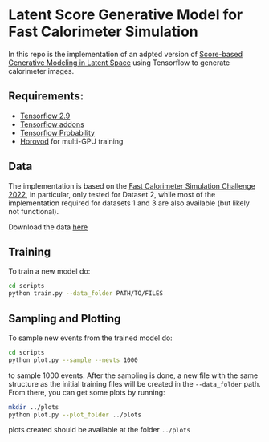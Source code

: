 # Latent Score Generative Model for Fast Calorimeter Simulation

In this repo is the implementation of an adpted version of [Score-based Generative Modeling in Latent Space](https://arxiv.org/abs/2106.05931) using Tensorflow to generate calorimeter images.

## Requirements:
* [Tensorflow 2.9](https://www.tensorflow.org/)
* [Tensorflow addons](https://www.tensorflow.org/addons)
* [Tensorflow Probability](https://www.tensorflow.org/probability)
* [Horovod](https://horovod.ai/) for multi-GPU training

## Data
The implementation is based on the [Fast Calorimeter Simulation Challenge 2022](https://calochallenge.github.io/homepage/), in particular, only tested for Dataset 2, while most of the implementation required for datasets 1 and 3 are also available (but likely not functional).

Download the data [here](https://zenodo.org/record/6366271)

## Training

To train a new model do:

```bash
cd scripts
python train.py --data_folder PATH/TO/FILES
```

## Sampling and Plotting

To sample new events from the trained model do:

```bash
cd scripts
python plot.py --sample --nevts 1000
```

to sample 1000 events. After the sampling is done, a new file with the same structure as the initial training files will be created in the ```--data_folder``` path. From there, you can get some plots by running:

```bash
mkdir ../plots
python plot.py --plot_folder ../plots
```

plots created should be available at the folder ```../plots```